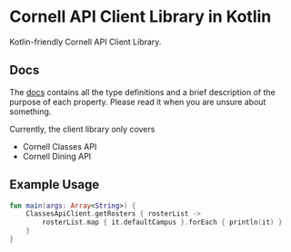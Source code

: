 # Cornell API Client Library in Kotlin

Kotlin-friendly Cornell API Client Library.

## Docs

The [docs](https://docs.developersam.com/cornell-api-lib-kotlin/) contains all the type definitions
and a brief description of the purpose of each property. Please read it when you are unsure about
something.

Currently, the client library only covers

- Cornell Classes API
- Cornell Dining API

## Example Usage

```kotlin
fun main(args: Array<String>) {
    ClassesApiClient.getRosters { rosterList ->
        rosterList.map { it.defaultCampus }.forEach { println(it) }
    }
}
```
